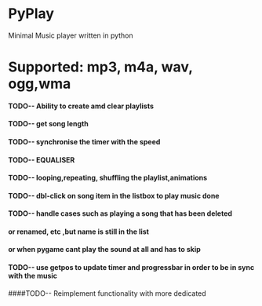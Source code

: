 # PyPlay
Minimal Music player written in python

# Supported: mp3, m4a, wav, ogg,wma


#### TODO-- Ability to create amd clear playlists
#### TODO-- get song length
#### TODO-- synchronise the timer with the speed
#### TODO-- EQUALISER
#### TODO-- looping,repeating, shuffling the playlist,animations
#### TODO-- dbl-click on song item in the listbox to play music      done
#### TODO-- handle cases such as playing a song that has been deleted
####       or renamed, etc ,but name is still in the list
####      or when pygame cant play the sound at all and has to skip
#### TODO-- use getpos to update timer and progressbar in order to be in sync with the music

####TODO-- Reimplement functionality with more dedicated